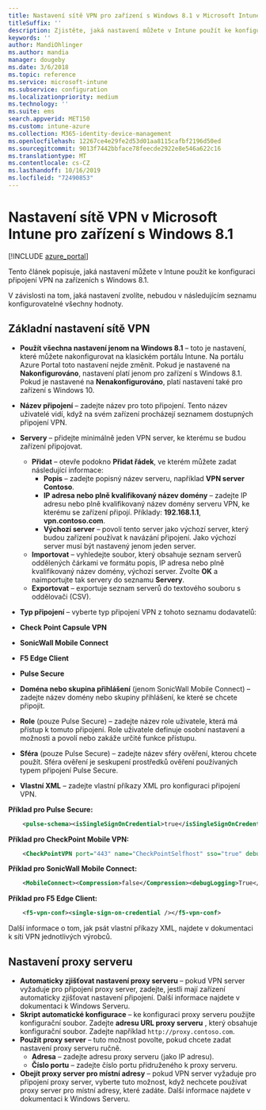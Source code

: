 ```yaml
---
title: Nastavení sítě VPN pro zařízení s Windows 8.1 v Microsoft Intune
titleSuffix: ''
description: Zjistěte, jaká nastavení můžete v Intune použít ke konfiguraci připojení VPN na zařízeních s Windows 8.1.
keywords: ''
author: MandiOhlinger
ms.author: mandia
manager: dougeby
ms.date: 3/6/2018
ms.topic: reference
ms.service: microsoft-intune
ms.subservice: configuration
ms.localizationpriority: medium
ms.technology: ''
ms.suite: ems
search.appverid: MET150
ms.custom: intune-azure
ms.collection: M365-identity-device-management
ms.openlocfilehash: 12267ce4e29fe2d53d01aa8115cafbf2196d50ed
ms.sourcegitcommit: 9013f7442bbface78feecde2922e8e546a622c16
ms.translationtype: MT
ms.contentlocale: cs-CZ
ms.lasthandoff: 10/16/2019
ms.locfileid: "72490853"
---
```

# <a name="configure-vpn-settings-in-microsoft-intune-for-devices-running-windows-81"></a>Nastavení sítě VPN v Microsoft Intune pro zařízení s Windows 8.1

[!INCLUDE [azure_portal](../includes/azure_portal.md)]

Tento článek popisuje, jaká nastavení můžete v Intune použít ke konfiguraci připojení VPN na zařízeních s Windows 8.1.

V závislosti na tom, jaká nastavení zvolíte, nebudou v následujícím seznamu konfigurovatelné všechny hodnoty.

## <a name="base-vpn-settings"></a>Základní nastavení sítě VPN


- **Použít všechna nastavení jenom na Windows 8.1** – toto je nastavení, které můžete nakonfigurovat na klasickém portálu Intune. Na portálu Azure Portal toto nastavení nejde změnit. Pokud je nastavené na **Nakonfigurováno**, nastavení platí jenom pro zařízení s Windows 8.1. Pokud je nastavené na **Nenakonfigurováno**, platí nastavení také pro zařízení s Windows 10.
- **Název připojení** – zadejte název pro toto připojení. Tento název uživatelé vidí, když na svém zařízení procházejí seznamem dostupných připojení VPN.
- **Servery** – přidejte minimálně jeden VPN server, ke kterému se budou zařízení připojovat.
  - **Přidat** – otevře podokno **Přidat řádek**, ve kterém můžete zadat následující informace:
    - **Popis** – zadejte popisný název serveru, například **VPN server Contoso**.
    - **IP adresa nebo plně kvalifikovaný název domény** – zadejte IP adresu nebo plně kvalifikovaný název domény serveru VPN, ke kterému se zařízení připojí. Příklady: **192.168.1.1**, **vpn.contoso.com**.
    - **Výchozí server** – povolí tento server jako výchozí server, který budou zařízení používat k navázání připojení. Jako výchozí server musí být nastavený jenom jeden server.
  - **Importovat** – vyhledejte soubor, který obsahuje seznam serverů oddělených čárkami ve formátu popis, IP adresa nebo plně kvalifikovaný název domény, výchozí server. Zvolte **OK** a naimportujte tak servery do seznamu **Servery**.
  - **Exportovat** – exportuje seznam serverů do textového souboru s oddělovači (CSV).

- **Typ připojení** – vyberte typ připojení VPN z tohoto seznamu dodavatelů:
- **Check Point Capsule VPN**
- **SonicWall Mobile Connect**
- **F5 Edge Client**
- **Pulse Secure**

<!--- **Fingerprint** (Check Point Capsule VPN only) - Specify a string (for example, "Contoso Fingerprint Code") that will be used to verify that the VPN server can be trusted. A fingerprint can be sent to the client so it knows to trust any server that presents the same fingerprint when connecting. If the device doesn’t already have the fingerprint, it will prompt the user to trust the VPN server that they are connecting to while showing the fingerprint. (The user manually verifies the fingerprint and chooses **trust** to connect.) --->

- **Doména nebo skupina přihlášení** (jenom SonicWall Mobile Connect) – zadejte název domény nebo skupiny přihlášení, ke které se chcete připojit.

- **Role** (pouze Pulse Secure) – zadejte název role uživatele, která má přístup k tomuto připojení. Role uživatele definuje osobní nastavení a možnosti a povolí nebo zakáže určité funkce přístupu.

- **Sféra** (pouze Pulse Secure) – zadejte název sféry ověření, kterou chcete použít. Sféra ověření je seskupení prostředků ověření používaných typem připojení Pulse Secure.


- **Vlastní XML** – zadejte vlastní příkazy XML pro konfiguraci připojení VPN.

**Příklad pro Pulse Secure:**

```xml
    <pulse-schema><isSingleSignOnCredential>true</isSingleSignOnCredential></pulse-schema>
```

**Příklad pro CheckPoint Mobile VPN:**

```xml
    <CheckPointVPN port="443" name="CheckPointSelfhost" sso="true" debug="3" />
```

**Příklad pro SonicWall Mobile Connect:**

```xml
    <MobileConnect><Compression>false</Compression><debugLogging>True</debugLogging><packetCapture>False</packetCapture></MobileConnect>
```

**Příklad pro F5 Edge Client:**

```xml
    <f5-vpn-conf><single-sign-on-credential /></f5-vpn-conf>
```

Další informace o tom, jak psát vlastní příkazy XML, najdete v dokumentaci k síti VPN jednotlivých výrobců.


## <a name="proxy-settings"></a>Nastavení proxy serveru

- **Automaticky zjišťovat nastavení proxy serveru** – pokud VPN server vyžaduje pro připojení proxy server, zadejte, jestli mají zařízení automaticky zjišťovat nastavení připojení. Další informace najdete v dokumentaci k Windows Serveru.
- **Skript automatické konfigurace** – ke konfiguraci proxy serveru použijte konfigurační soubor. Zadejte **adresu URL proxy serveru** , který obsahuje konfigurační soubor. Zadejte například `http://proxy.contoso.com`.
- **Použít proxy server** – tuto možnost povolte, pokud chcete zadat nastavení proxy serveru ručně.
  - **Adresa** – zadejte adresu proxy serveru (jako IP adresu).
  - **Číslo portu** – zadejte číslo portu přidruženého k proxy serveru.
- **Obejít proxy server pro místní adresy** – pokud VPN server vyžaduje pro připojení proxy server, vyberte tuto možnost, když nechcete používat proxy server pro místní adresy, které zadáte. Další informace najdete v dokumentaci k Windows Serveru.
